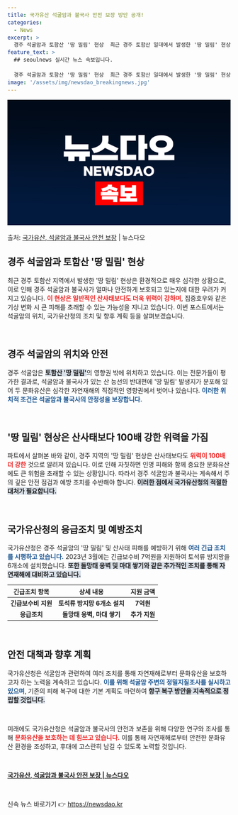 ```yaml
---
title: 국가유산 석굴암과 불국사 안전 보장 방안 공개!
categories:
  - News
excerpt: >
  경주 석굴암과 토함산 '땅 밀림' 현상  최근 경주 토함산 일대에서 발생한 '땅 밀림' 현상과 관련된 소식을…
feature_text: >
  ## seoulnews 실시간 뉴스 속보입니다.

  경주 석굴암과 토함산 '땅 밀림' 현상  최근 경주 토함산 일대에서 발생한 '땅 밀림' 현상과 관련된 소식을…
image: '/assets/img/newsdao_breakingnews.jpg'
---
```


![뉴스다오 속보](/assets/img/newsdao_breakingnews.jpg)

<p>출처: <a href="https://newsdao.kr/4915" rel="dofollow">국가유산, 석굴암과 불국사 안전 보장</a> | 뉴스다오</p>

<h2 data-ke-size="size26">경주 석굴암과 토함산 '땅 밀림' 현상</h2>

<p data-ke-size="size16">최근 경주 토함산 지역에서 발생한 '땅 밀림' 현상은 환경적으로 매우 심각한 상황으로, 이로 인해 경주 석굴암과 불국사가 얼마나 안전하게 보호되고 있는지에 대한 우려가 커지고 있습니다. <b><span style="color: #ee2323;">이 현상은 일반적인 산사태보다도 더욱 위력이 강하며</span></b>, 집중호우와 같은 기상 변화 시 큰 피해를 초래할 수 있는 가능성을 지니고 있습니다. 이번 포스트에서는 석굴암의 위치, 국가유산청의 조치 및 향후 계획 등을 살펴보겠습니다.</p>

<p data-ke-size="size16">&nbsp;</p>

<h2 data-ke-size="size26">경주 석굴암의 위치와 안전</h2>

<p data-ke-size="size16">경주 석굴암은 <b><span style="background-color: #21538527;">토함산 '땅 밀림'</span></b>의 영향권 밖에 위치하고 있습니다. 이는 전문가들이 평가한 결과로, 석굴암과 불국사가 있는 산 능선의 반대편에 '땅 밀림' 발생지가 분포해 있어 두 문화유산은 심각한 자연재해의 직접적인 영향권에서 벗어나 있습니다. <b><span style="color: #1a5490;">이러한 위치적 조건은 석굴암과 불국사의 안정성을 보장합니다.</span></b></p>

<p data-ke-size="size16">&nbsp;</p>

<h2 data-ke-size="size26">'땅 밀림' 현상은 산사태보다 100배 강한 위력을 가짐</h2>

<p data-ke-size="size16">파트에서 살펴본 바와 같이, 경주 지역의 '땅 밀림' 현상은 산사태보다도 <b><span style="color: #ee2323;">위력이 100배 더 강한</span></b> 것으로 알려져 있습니다. 이로 인해 자칫하면 인명 피해와 함께 중요한 문화유산에도 큰 위험을 초래할 수 있는 상황입니다. 따라서 경주 석굴암과 불국사는 계속해서 주의 깊은 안전 점검과 예방 조치를 수반해야 합니다. <b><span style="background-color: #21538527;">이러한 점에서 국가유산청의 적절한 대처가 필요합니다.</span></b></p>

<p data-ke-size="size16">&nbsp;</p>

<h2 data-ke-size="size26">국가유산청의 응급조치 및 예방조치</h2>

<p data-ke-size="size16">국가유산청은 경주 석굴암의 '땅 밀림' 및 산사태 피해를 예방하기 위해 <b><span style="color: #1a5490;">여러 긴급 조치를 시행하고 있습니다.</span></b> 2023년 3월에는 긴급보수비 7억원을 지원하여 토석류 방지망을 6개소에 설치했습니다. <b><span style="background-color: #21538527;">또한 돌망태 옹벽 및 마대 쌓기와 같은 추가적인 조치를 통해 자연재해에 대비하고 있습니다.</span></b></p>

<table style="width: 100%; border-collapse: collapse;">
    <thead>
        <tr>
            <th style="text-align: center; height: 17px;"><b>긴급조치 항목</b></th>
            <th style="text-align: center; height: 17px;"><b>상세 내용</b></th>
            <th style="text-align: center; height: 17px;"><b>지원 금액</b></th>
        </tr>
    </thead>
    <tbody>
        <tr>
            <td style="text-align: center; height: 17px;"><b>긴급보수비 지원</b></td>
            <td style="text-align: center; height: 17px;"><b>토석류 방지망 6개소 설치</b></td>
            <td style="text-align: center; height: 17px;"><b>7억원</b></td>
        </tr>
        <tr>
            <td style="text-align: center; height: 17px;"><b>응급조치</b></td>
            <td style="text-align: center; height: 17px;"><b>돌망태 옹벽, 마대 쌓기</b></td>
            <td style="text-align: center; height: 17px;"><b>추가 지원</b></td>
        </tr>
    </tbody>
</table>

<p data-ke-size="size16">&nbsp;</p>

<h2 data-ke-size="size26">안전 대책과 향후 계획</h2>

<p data-ke-size="size16">국가유산청은 석굴암과 관련하여 여러 조치를 통해 자연재해로부터 문화유산을 보호하고자 하는 노력을 계속하고 있습니다. <b><span style="color: #1a5490;">이를 위해 석굴암 주변의 정밀지질조사를 실시하고 있으며</span></b>, 기존의 피해 복구에 대한 기본 계획도 마련하여 <b><span style="background-color: #21538527;">항구 복구 방안을 지속적으로 정립할 것입니다.</span></b></p>

<p data-ke-size="size16">&nbsp;</p>

<p data-ke-size="size16">미래에도 국가유산청은 석굴암과 불국사의 안전과 보존을 위해 다양한 연구와 조사를 통해 <b><span style="color: #ee2323;">문화유산을 보호하는 데 힘쓰고 있습니다.</span></b> 이를 통해 자연재해로부터 안전한 문화유산 환경을 조성하고, 후대에 고스란히 남길 수 있도록 노력할 것입니다.</p>

<p data-ke-size="size16">&nbsp;</p>

<p data-ke-size="size16"><a href="https://newsdao.kr/4915" target="_blank"><b>국가유산, 석굴암과 불국사 안전 보장 | 뉴스다오</b></a></p>

<p data-ke-size="size16">&nbsp;</p> 

신속 뉴스 바로가기 👉 <a href="https://newsdao.kr" rel="dofollow">https://newsdao.kr</a>


